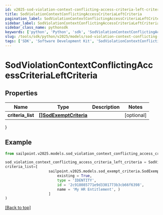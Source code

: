```yaml
---
id: v2025-sod-violation-context-conflicting-access-criteria-left-criteria
title: SodViolationContextConflictingAccessCriteriaLeftCriteria
pagination_label: SodViolationContextConflictingAccessCriteriaLeftCriteria
sidebar_label: SodViolationContextConflictingAccessCriteriaLeftCriteria
sidebar_class_name: pythonsdk
keywords: ['python', 'Python', 'sdk', 'SodViolationContextConflictingAccessCriteriaLeftCriteria', 'V2025SodViolationContextConflictingAccessCriteriaLeftCriteria'] 
slug: /tools/sdk/python/v2025/models/sod-violation-context-conflicting-access-criteria-left-criteria
tags: ['SDK', 'Software Development Kit', 'SodViolationContextConflictingAccessCriteriaLeftCriteria', 'V2025SodViolationContextConflictingAccessCriteriaLeftCriteria']
---
```


# SodViolationContextConflictingAccessCriteriaLeftCriteria


## Properties

Name | Type | Description | Notes
------------ | ------------- | ------------- | -------------
**criteria_list** | [**[]SodExemptCriteria**](sod-exempt-criteria) |  | [optional] 
}

## Example

```python
from sailpoint.v2025.models.sod_violation_context_conflicting_access_criteria_left_criteria import SodViolationContextConflictingAccessCriteriaLeftCriteria

sod_violation_context_conflicting_access_criteria_left_criteria = SodViolationContextConflictingAccessCriteriaLeftCriteria(
criteria_list=[
                    sailpoint.v2025.models.sod_exempt_criteria.SodExemptCriteria(
                        existing = True, 
                        type = 'IDENTITY', 
                        id = '2c918085771e9d3301773b3cb66f6398', 
                        name = 'My HR Entitlement', )
                    ]
)

```
[[Back to top]](#) 

